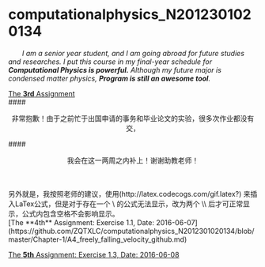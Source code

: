 # computationalphysics_N2012301020134

&emsp;&emsp;*I am a senior year student, and I am going abroad for future studies and researches.*
*I put this course in my final-year schedule for __Computational Physics is powerful.__*
*Although my future major is condensed matter physics, __Program is still an awesome tool__.*

[The **3rd** Assignment](https://github.com/ZQTXLC/computationalphysics_N2012301020134/blob/master/Assignment-3/Assignment%203.md)
<br>
####<p align="center">非常抱歉！由于之前忙于出国申请的事务和毕业论文的实验，很多次作业都没有交，</p>

####<p align="center">我会在这一两周之内补上！谢谢助教老师！</p>

</br>
<br>
另外就是，我按照老师的建议，使用(http://latex.codecogs.com/gif.latex?) 来插入LaTex公式，但是对于存在一个 \ 的公式无法显示，改为两个 \\ 后才可正常显示，公式内包含空格不会影响显示。

</br>
[The **4th** Assignment: Exercise 1.1, Date: 2016-06-07](https://github.com/ZQTXLC/computationalphysics_N2012301020134/blob/master/Chapter-1/A4_freely_falling_velocity_github.md)

[The **5th** Assignment: Exercise 1.3, Date: 2016-06-08](https://github.com/ZQTXLC/computationalphysics_N2012301020134/blob/master/Chapter-1/A5_friction_velocity_github.md)
